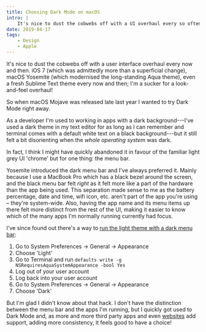 ```yaml
---
title: Choosing Dark Mode on macOS
intro: |
    It's nice to dust the cobwebs off with a UI overhaul every so often, so when macOS Mojave was released last year I couldn't wait to try Dark Mode.
date: 2019-04-17
tags:
    - Design
    - Apple
---
```


It's nice to dust the cobwebs off with a user interface overhaul every now and then. iOS 7 (which was admittedly more than a superficial change), macOS Yosemite (which modernised the long-standing Aqua theme), even a fresh Sublime Text theme every now and then; I'm a sucker for a look-and-feel overhaul!

So when macOS Mojave was released late last year I wanted to try Dark Mode right away.

As a developer I'm used to working in apps with a dark background---I've used a dark theme in my text editor for as long as I can remember and terminal comes with a default white text on a black background---but it still felt a bit disorienting when the *whole operating system* was dark.

In fact, I think I might have quickly abandoned it in favour of the familiar light grey UI 'chrome' but for one thing: the menu bar.

Yosemite introduced the dark menu bar and I've always preferred it. Mainly because I use a MacBook Pro which has a black bezel around the screen, and the black menu bar felt *right* as it felt more like a part of the hardware than the app being used. This separation made sense to me as the battery percentage, date and time, wifi icon, etc. aren't part of the app you're using – they're system-wide. Also, having the app name and its menu items up there felt more distinct from the rest of the UI, making it easier to know which of the many apps I'm normally running currently had focus.

I've since found out there's a way to [run the light theme with a dark menu bar](//osxdaily.com/2018/10/15/dark-menu-dock-light-theme-macos/):

1. Go to System Preferences → General → Appearance
2. Choose 'Light'
3. Go to Terminal and run `defaults write -g NSRequiresAquaSystemAppearance -bool Yes`
2. Log out of your user account
3. Log back into your user account
4. Go to System Preferences → General → Appearance
5. Choose 'Dark'

But I'm glad I didn't know about that hack. I don't have the distinction between the menu bar and the apps I'm running, but I quickly got used to Dark Mode and, as more and more third party apps and even [websites](/blog/dark-mode-websites-on-macos-mojave) add support, adding more consistency, it feels good to have a choice!
